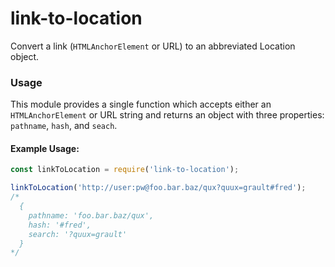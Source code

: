 # link-to-location

Convert a link (`HTMLAnchorElement` or URL) to an abbreviated Location object.

### Usage
This module provides a single function which accepts either an `HTMLAnchorElement` or URL string and returns an object with three properties: `pathname`, `hash`, and `seach`.

#### Example Usage:
```js
const linkToLocation = require('link-to-location');

linkToLocation('http://user:pw@foo.bar.baz/qux?quux=grault#fred');
/*
  {
    pathname: 'foo.bar.baz/qux',
    hash: '#fred',
    search: '?quux=grault'
  }
*/
```
